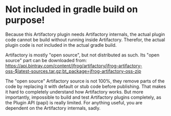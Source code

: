 # Not included in gradle build on purpose!

Because this Artifactory plugin needs Artifactory internals,
the actual plugin code cannot be build without running inside Artifactory.
Therefor, the actual plugin code is *not* included in the actual gradle build.

Artifactory is mostly "open source",
but not distributed as such.
Its "open source" part can be downloaded from:
https://api.bintray.com/content/jfrog/artifactory/jfrog-artifactory-oss-$latest-sources.tar.gz;bt_package=jfrog-artifactory-oss-zip

The "open source" Artifactory source is not 100%,
they remove parts of the code by replacing it with default or stub code before publishing.
That makes it hard to completely understand how Artifactory works.
But more importantly,
impossible to build and test Artifactory plugins completely,
as the Plugin API (papi) is really limited.
For anything useful,
you are dependent on the Artifactory internals,
sadly. 

